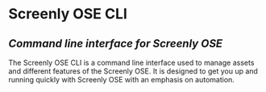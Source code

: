 # Screenly OSE CLI
## _Command line interface for Screenly OSE_

The Screenly OSE CLI is a command line interface used to manage assets and different features of the Screenly OSE.
It is designed to get you up and running quickly with Screenly OSE with an emphasis on automation.